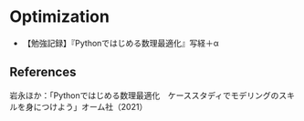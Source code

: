 # Optimization

- 【勉強記録】『Pythonではじめる数理最適化』写経＋α

## References

岩永ほか：「Pythonではじめる数理最適化　ケーススタディでモデリングのスキルを身につけよう」オーム社（2021）
